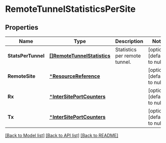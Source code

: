 # RemoteTunnelStatisticsPerSite

## Properties
Name | Type | Description | Notes
------------ | ------------- | ------------- | -------------
**StatsPerTunnel** | [**[]RemoteTunnelStatistics**](RemoteTunnelStatistics.md) | Statistics per remote tunnel. | [optional] [default to null]
**RemoteSite** | [***ResourceReference**](ResourceReference.md) |  | [optional] [default to null]
**Rx** | [***InterSitePortCounters**](InterSitePortCounters.md) |  | [optional] [default to null]
**Tx** | [***InterSitePortCounters**](InterSitePortCounters.md) |  | [optional] [default to null]

[[Back to Model list]](../README.md#documentation-for-models) [[Back to API list]](../README.md#documentation-for-api-endpoints) [[Back to README]](../README.md)

